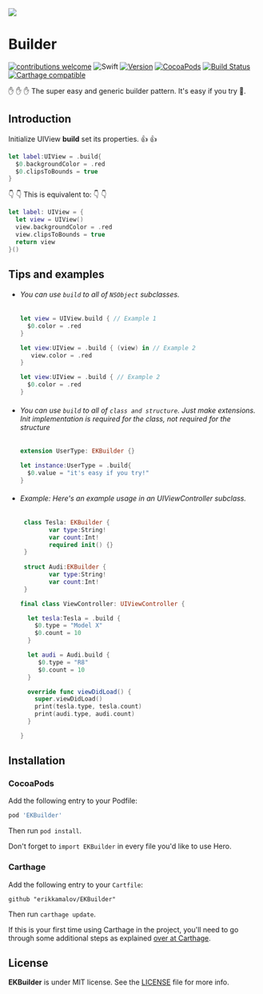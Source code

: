 <img src="https://github.com/erikkamalov/EKBuilder/blob/master/Resource/logo.svg"/>

# Builder

[![contributions welcome](https://img.shields.io/badge/contributions-welcome-brightgreen.svg?style=flat)](https://github.com/erikkamalov/EKBuilder/issues)
![Swift](https://img.shields.io/badge/Swift-5.0-orange.svg)
[![Version](https://img.shields.io/github/release/erikkamalov/EKBuilder.svg)](https://github.com/erikkamalov/EKBuilder/releases) 
[![CocoaPods](http://img.shields.io/cocoapods/v/EKBuilder.svg)](https://cocoapods.org/pods/EKBuilder)
[![Build Status](https://travis-ci.org/erikkamalov/EKBuilder.svg?branch=master)](https://travis-ci.org/erikkamalov/EKBuilder)
[![Carthage compatible](https://img.shields.io/badge/Carthage-compatible-4BC51D.svg?style=flat)](https://github.com/Carthage/Carthage)

✋ ✋ ✋ The super easy and generic builder pattern. It's easy if you try 💪.

## Introduction

Initialize UIView **build** set its properties. 👍 👍

```swift
let label:UIView = .build{
  $0.backgroundColor = .red
  $0.clipsToBounds = true
}
```

 👇  👇 This is equivalent to:  👇 👇

```swift
let label: UIView = {
  let view = UIView()
  view.backgroundColor = .red
  view.clipsToBounds = true
  return view
}()
```

## Tips and examples

- ###### You can use `build` to all of `NSObject` subclasses.

    ```swift
    let view = UIView.build { // Example 1
      $0.color = .red
    }
    ```
    
	```swift
	let view:UIView = .build { (view) in // Example 2
       view.color = .red
    }
	```
	
	```swift
	let view:UIView = .build { // Example 2
      $0.color = .red
    }
	```

- ###### You can use `build` to all of `class and structure`. Just make extensions. Init implementation is required for the class, not required for the structure 

    ```swift
    extension UserType: EKBuilder {}
    
    let instance:UserType = .build{
      $0.value = "it's easy if you try!"
    }
    ```

- ###### Example: Here's an example usage in an UIViewController subclass.

	```swift
	 class Tesla: EKBuilder {
	        var type:String!
	        var count:Int!
	        required init() {}
	 }
	 
	 struct Audi:EKBuilder {
	        var type:String!
	        var count:Int!
	 }
	
	final class ViewController: UIViewController {
	
	  let tesla:Tesla = .build {
	    $0.type = "Model X"
	    $0.count = 10
	  }
	
	  let audi = Audi.build {
	     $0.type = "R8"
	     $0.count = 10
	  }
	
	  override func viewDidLoad() {
	    super.viewDidLoad()
	    print(tesla.type, tesla.count)
	    print(audi.type, audi.count)
	  }
	
	}
	```


## Installation

### CocoaPods

Add the following entry to your Podfile:

```rb
pod 'EKBuilder'
```

Then run `pod install`.

Don't forget to `import EKBuilder` in every file you'd like to use Hero.

### Carthage

Add the following entry to your `Cartfile`:

```
github "erikkamalov/EKBuilder"
```

Then run `carthage update`.

If this is your first time using Carthage in the project, you'll need to go through some additional steps as explained [over at Carthage](https://github.com/Carthage/Carthage#adding-frameworks-to-an-application).

## License

**EKBuilder** is under MIT license. See the [LICENSE](LICENSE) file for more info.

